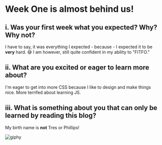 # Week One is almost behind us!

## i. Was your first week what you expected? Why? Why not?

I have to say, it was everything I expected - because - I expected it to be **very** hard. :sweat_smile:
I am however, still quite confident in my ability to "FITFO."

## ii. What are you excited or eager to learn more about?

I'm eager to get into more CSS because I like to design and make things nice. More terrifed about learning JS.

## iii. What is something about you that can only be learned by reading this blog?

My birth name is **not** Tres or Phillips!


![giphy](https://github.com/tresphill/tresphill.github.io/assets/142924200/905976ce-23d3-4389-b401-166e2dc5b7cf)
